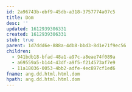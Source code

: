 ```yaml
---
id: 2a96743b-ebf9-45db-a318-3757774a07c5
title: Dom
desc: ''
updated: 1612939306331
created: 1612939306331
stub: true
parent: 1d7ddd6e-888a-4db8-bbd3-8d1e71f9ec56
children:
  - 941bdb18-bfad-48a1-a97c-a8eae74f089a
  - a69559a5-b144-43df-a9f5-f214573af7e9
  - 11a18036-0053-4bb2-adfe-4ec897cf1ed6
fname: ang.dd.html.html.dom
hpath: ang.dd.html.html.dom
---
```



